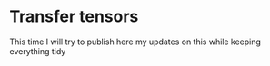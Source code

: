 # Transfer tensors

This time I will try to publish here my updates on this while keeping everything tidy
